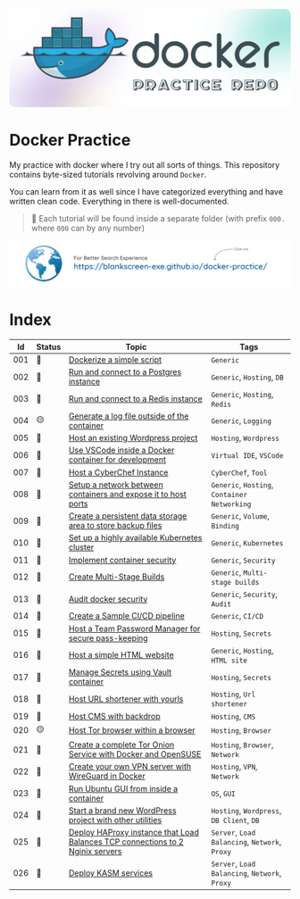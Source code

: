 ![Alt text](./docs/assets/img/title.png)

# Docker Practice

My practice with docker where I try out all sorts of things. This repository contains byte-sized tutorials revolving around `Docker`.

You can learn from it as well since I have categorized everything and have written clean code. Everything in there is well-documented.

> 📌 Each tutorial will be found inside a separate folder (with prefix `000.` where `000` can by any number)

[![link_to_webpage](./docs/assets/img/web_link.png)](https://blankscreen-exe.github.io/docker-practice/)

# Index

<!-- <span title="Done">🔵</span> -->
<!-- <span title="WIP">🟡</span> -->  
<!-- <span title="Not Started">🔴</span> -->

<!--tutorials-table-start-->
| Id | Status | Topic | Tags |
|----|----|----|----|
| 001 | <span title="Done">🔵</span>        | [Dockerize a simple script](./001.%20dockerize%20a%20simple%20script/) | `Generic` |
| 002 | <span title="Done">🔵</span>        | [Run and connect to a Postgres instance](./002.%20run%20and%20connect%20to%20a%20Postgres%20instance/)   | `Generic`, `Hosting`, `DB` |
| 003 | <span title="Done">🔵</span>        | [Run and connect to a Redis instance](./003.%20run%20and%20connect%20to%20a%20Redis%20instance/) | `Generic`, `Hosting`, `Redis` |
| 004 | <span title="WIP">🟡</span>         | [Generate a log file outside of the container](./004.%20generate%20a%20log%20file%20outside%20of%20the%20container/) | `Generic`, `Logging` |
| 005 | <span title="Not Started">🔴</span> | [Host an existing Wordpress project]() | `Hosting`, `Wordpress` |
| 006 | <span title="Done">🔵</span>        | [Use VSCode inside a Docker container for development](./006.%20use%20VSCode%20inside%20a%20docker%20container%20for%20development/) | `Virtual IDE`, `VSCode` |
| 007 | <span title="Done">🔵</span>        | [Host a CyberChef Instance](./007.%20host%20a%20cyberchef%20instance/) | `CyberChef`, `Tool` |
| 008 | <span title="Not Started">🔴</span> | [Setup a network between containers and expose it to host ports]() | `Generic`, `Hosting`, `Container Networking` |
| 009 | <span title="Not Started">🔴</span> | [Create a persistent data storage area to store backup files]() | `Generic`, `Volume`, `Binding` |
| 010 | <span title="Not Started">🔴</span> | [Set up a highly available Kubernetes cluster]() | `Generic`, `Kubernetes` |
| 011 | <span title="Not Started">🔴</span> | [Implement container security]() | `Generic`, `Security` |
| 012 | <span title="Not Started">🔴</span> | [Create Multi-Stage Builds]() | `Generic`, `Multi-stage builds` |
| 013 | <span title="Not Started">🔴</span> | [Audit docker security]() | `Generic`, `Security`, `Audit` |
| 014 | <span title="Not Started">🔴</span> | [Create a Sample CI/CD pipeline]() | `Generic`, `CI/CD` |
| 015 | <span title="Not Started">🔴</span> | [Host a Team Password Manager for secure pass-keeping]() | `Hosting`, `Secrets` |
| 016 | <span title="Not Started">🔴</span> | [Host a simple HTML website]() | `Generic`, `Hosting`, `HTML site` |
| 017 | <span title="Not Started">🔴</span> | [Manage Secrets using Vault container]() | `Hosting`, `Secrets` |
| 018 | <span title="Not Started">🔴</span> | [Host URL shortener with yourls]() | `Hosting`, `Url shortener` |
| 019 | <span title="Not Started">🔴</span> | [Host CMS with backdrop]() | `Hosting`, `CMS` |
| 020 | <span title="WIP">🟡</span>         | [Host Tor browser within a browser](./020.%20host%20tor%20browser%20within%20a%20browser/) | `Hosting`, `Browser` |
| 021 | <span title="Not Started">🔴</span> | [Create a complete Tor Onion Service with Docker and OpenSUSE]() | `Hosting`, `Browser`, `Network` |
| 022 | <span title="Not Started">🔴</span> | [Create your own VPN server with WireGuard in Docker]() | `Hosting`, `VPN`, `Network` |
| 023 | <span title="Not Started">🔴</span> | [Run Ubuntu GUI from inside a container]() | `OS`, `GUI` |
| 024 | <span title="Done">🔵</span>        | [Start a brand new WordPress project with other utilities](./024.%20start%20a%20brand%20new%20wordpress%20project%20with%20other%20utilities/) | `Hosting`, `Wordpress`, `DB Client`, `DB` |
| 025 | <span title="Not Started">🔴</span> | [Deploy HAProxy instance that Load Balances TCP connections to 2 Nginix servers]() | `Server`, `Load Balancing`, `Network`, `Proxy` |
| 026 | <span title="Not Started">🔴</span> | [Deploy KASM services]() | `Server`, `Load Balancing`, `Network`, `Proxy` |
<!--tutorials-table-end-->

